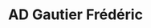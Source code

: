 ---
title: "AD Gautier Frédéric"
url: /pouligny-notre-dame/ad-gautier-frederic/
shop: réparation de voitures
---